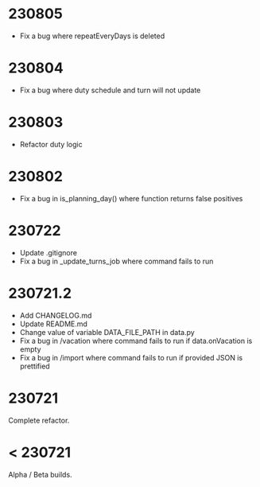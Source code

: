 # 230805
- Fix a bug where repeatEveryDays is deleted

# 230804
- Fix a bug where duty schedule and turn will not update

# 230803
- Refactor duty logic

# 230802
- Fix a bug in is_planning_day() where function returns false positives

# 230722
- Update .gitignore
- Fix a bug in _update_turns_job where command fails to run

# 230721.2
- Add CHANGELOG.md
- Update README.md
- Change value of variable DATA_FILE_PATH in data.py
- Fix a bug in /vacation where command fails to run if data.onVacation is empty
- Fix a bug in /import where command fails to run if provided JSON is prettified

# 230721
Complete refactor.

# < 230721
Alpha / Beta builds.

